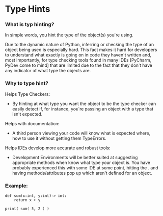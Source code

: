 # Type Hints

### What is typ hinting?

In simple words, you hint the type of the object(s) you're using.

Due to the dynamic nature of Python, inferring or checking the type of an object being used is especially hard. This fact makes it hard for developers to understand what exactly is going on in code they haven't written and, most importantly, for type checking tools found in many IDEs [PyCharm, PyDev come to mind] that are limited due to the fact that they don't have any indicator of what type the objects are.

### Why to type hint?

Helps Type Checkers:
- By hinting at what type you want the object to be the type checker can easily detect if, for instance, you're passing an object with a type that isn't expected.

Helps with documentation:
- A third person viewing your code will know what is expected where, how to use it without getting them TypeErrors.

Helps IDEs develop more accurate and robust tools:
- Development Environments will be better suited at suggesting appropriate methods when know what type your object is. You have probably experienced this with some IDE
at some point, hitting the . and having methods/attributes pop up which aren't defined for an object.

### Example:

```
def sum(x:int, y:int)-> int:
	return x + y

print( sum( 5, 2 ) )
```